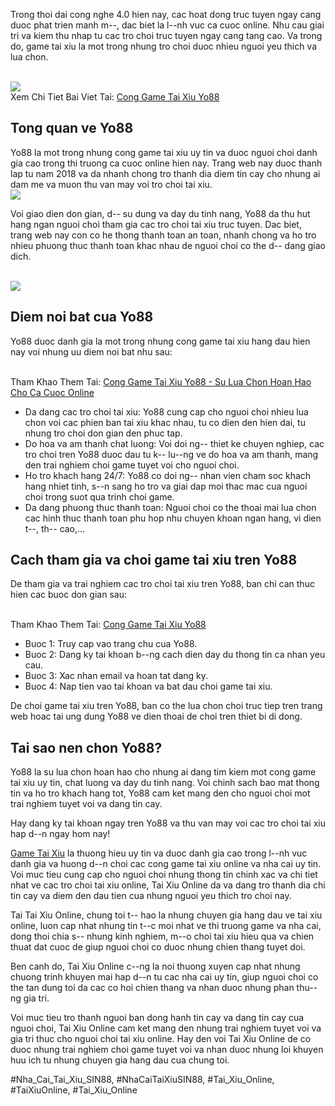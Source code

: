 <p>Trong thoi dai cong nghe 4.0 hien nay, cac hoat dong truc tuyen ngay cang duoc phat trien manh m--, dac biet la l--nh vuc ca cuoc online. Nhu cau giai tri va kiem thu nhap tu cac tro choi truc tuyen ngay cang tang cao. Va trong do, game tai xiu la mot trong nhung tro choi duoc nhieu nguoi yeu thich va lua chon.</p><br><img src="https://taixiuonline.games/wp-content/uploads/2024/12/rikvip-cong-game-tai-xiu-online-uy-tin.jpg"></br>
Xem Chi Tiet Bai Viet Tai: <a href="https://taixiuonline.games/yo88-tai-xiu/">Cong Game Tai Xiu Yo88</a><h2>Tong quan ve Yo88</h2><p>Yo88 la mot trong nhung cong game tai xiu uy tin va duoc nguoi choi danh gia cao trong thi truong ca cuoc online hien nay. Trang web nay duoc thanh lap tu nam 2018 va da nhanh chong tro thanh dia diem tin cay cho nhung ai dam me va muon thu van may voi tro choi tai xiu.<br><img src="https://taixiuonline.games/wp-content/uploads/2024/12/hitclub-cong-game-tai-xiu-online-uy-tin.jpg"></br><p>Voi giao dien don gian, d-- su dung va day du tinh nang, Yo88 da thu hut hang ngan nguoi choi tham gia cac tro choi tai xiu truc tuyen. Dac biet, trang web nay con co he thong thanh toan an toan, nhanh chong va ho tro nhieu phuong thuc thanh toan khac nhau de nguoi choi co the d-- dang giao dich.</p><br><img src="https://taixiuonline.games/wp-content/uploads/2024/12/yo88-tai-xiu-2.jpg"></br><h2>Diem noi bat cua Yo88</h2><p>Yo88 duoc danh gia la mot trong nhung cong game tai xiu hang dau hien nay voi nhung uu diem noi bat nhu sau:</p><br>Tham Khao Them Tai: <a href="https://jsfiddle.net/">Cong Game Tai Xiu Yo88 - Su Lua Chon Hoan Hao Cho Ca Cuoc Online</a></br><ul>
<li>Da dang cac tro choi tai xiu: Yo88 cung cap cho nguoi choi nhieu lua chon voi cac phien ban tai xiu khac nhau, tu co dien den hien dai, tu nhung tro choi don gian den phuc tap.</li>
<li>Do hoa va am thanh chat luong: Voi doi ng-- thiet ke chuyen nghiep, cac tro choi tren Yo88 duoc dau tu k-- lu--ng ve do hoa va am thanh, mang den trai nghiem choi game tuyet voi cho nguoi choi.</li>
<li>Ho tro khach hang 24/7: Yo88 co doi ng-- nhan vien cham soc khach hang nhiet tinh, s--n sang ho tro va giai dap moi thac mac cua nguoi choi trong suot qua trinh choi game.</li>
<li>Da dang phuong thuc thanh toan: Nguoi choi co the thoai mai lua chon cac hinh thuc thanh toan phu hop nhu chuyen khoan ngan hang, vi dien t--, th-- cao,...</li>
</ul><h2>Cach tham gia va choi game tai xiu tren Yo88</h2><p>De tham gia va trai nghiem cac tro choi tai xiu tren Yo88, ban chi can thuc hien cac buoc don gian sau:</p><br>Tham Khao Them Tai: <a href="https://taixiuonlinegames1.blogspot.com/2025/03/cong-game-tai-xiu-yo88.html">Cong Game Tai Xiu Yo88</a></br><ul>
<li>Buoc 1: Truy cap vao trang chu cua Yo88.</li>
<li>Buoc 2: Dang ky tai khoan b--ng cach dien day du thong tin ca nhan yeu cau.</li>
<li>Buoc 3: Xac nhan email va hoan tat dang ky.</li>
<li>Buoc 4: Nap tien vao tai khoan va bat dau choi game tai xiu.</li>
</ul><p>De choi game tai xiu tren Yo88, ban co the lua chon choi truc tiep tren trang web hoac tai ung dung Yo88 ve dien thoai de choi tren thiet bi di dong.</p><h2>Tai sao nen chon Yo88?</h2><p>Yo88 la su lua chon hoan hao cho nhung ai dang tim kiem mot cong game tai xiu uy tin, chat luong va day du tinh nang. Voi chinh sach bao mat thong tin va ho tro khach hang tot, Yo88 cam ket mang den cho nguoi choi mot trai nghiem tuyet voi va dang tin cay.</p><p>Hay dang ky tai khoan ngay tren Yo88 va thu van may voi cac tro choi tai xiu hap d--n ngay hom nay!</p><p><a href="https://taixiuonline.games/">Game Tai Xiu</a> la thuong hieu uy tin va duoc danh gia cao trong l--nh vuc danh gia va huong d--n choi cac cong game tai xiu online va nha cai uy tin. Voi muc tieu cung cap cho nguoi choi nhung thong tin chinh xac va chi tiet nhat ve cac tro choi tai xiu online, Tai Xiu Online da va dang tro thanh dia chi tin cay va diem den dau tien cua nhung nguoi yeu thich tro choi nay.

Tai Tai Xiu Online, chung toi t-- hao la nhung chuyen gia hang dau ve tai xiu online, luon cap nhat nhung tin t--c moi nhat ve thi truong game va nha cai, dong thoi chia s-- nhung kinh nghiem, m--o choi tai xiu hieu qua va chien thuat dat cuoc de giup nguoi choi co duoc nhung chien thang tuyet doi.

Ben canh do, Tai Xiu Online c--ng la noi thuong xuyen cap nhat nhung chuong trinh khuyen mai hap d--n tu cac nha cai uy tin, giup nguoi choi co the tan dung toi da cac co hoi chien thang va nhan duoc nhung phan thu--ng gia tri.

Voi muc tieu tro thanh nguoi ban dong hanh tin cay va dang tin cay cua nguoi choi, Tai Xiu Online cam ket mang den nhung trai nghiem tuyet voi va gia tri thuc cho nguoi choi tai xiu online. Hay den voi Tai Xiu Online de co duoc nhung trai nghiem choi game tuyet voi va nhan duoc nhung loi khuyen huu ich tu nhung chuyen gia hang dau cua chung toi.</p>
#Nha_Cai_Tai_Xiu_SIN88, #NhaCaiTaiXiuSIN88, #Tai_Xiu_Online, #TaiXiuOnline, #Tai_Xiu_Online
